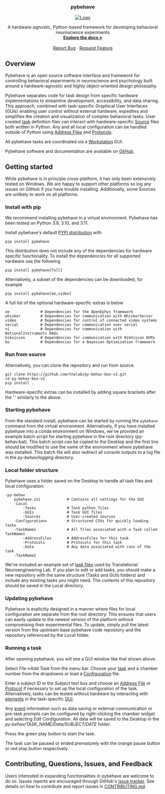 <h3 align="center">pybehave</h3>

<div align="center">
<a href="https://github.com/tne-lab/py-behav-box-v2">
    <img src="docs/img/full_gui.jpg" alt="Logo">
  </a>
</div>

<p align="center">
A hardware-agnostic, Python-based framework for developing behavioral neuroscience experiments
<br />
<a href="https://py-behav-box-v2.readthedocs.io/en/latest/"><strong>Explore the docs »</strong></a>
<br />
<br />
<a href="https://github.com/tne-lab/py-behav-box-v2/issues">Report Bug</a>
·
<a href="https://github.com/tne-lab/py-behav-box-v2/issues">Request Feature</a>
</p>

## Overview

Pybehave is an open source software interface and framework for controlling behavioral experiments in neuroscience and psychology
built around a hardware-agnostic and highly object-oriented design philosophy.

Pybehave separates code for task design from specific hardware implementations to streamline development, accessibility, and
data sharing. This approach, combined with task-specific Graphical User Interfaces (GUIs) enabling user control
without external hardware, expedites and simplifies the creation and visualization of complex behavioral tasks.
User created [task](docs/tasks.md) definition files can interact with hardware-specific [Source](docs/sources.md) files both written in Python. Any and all local
configuration can be handled outside of Python using [Address Files](docs/protocols_addressfiles.md#addressfiles) and [Protocols](docs/protocols_addressfiles.md#protocols).

All pybehave tasks are coordinated via a [Workstation](docs/workstation.md) GUI.

Pybehave software and documentation are available on [GitHub](https://github.com/tne-lab/py-behav-box-v2).

## Getting started

While pybehave is in principle cross-platform, it has only been extensively tested on Windows. We are happy to support 
other platforms so log any issues on GitHub if you have trouble installing. Additionally, some Sources are unlikely to work
on all platforms.

### Install with pip

We recommend installing pybehave in a virtual environment. Pybehave has been tested on Python 3.9, 3.10, and 3.11.

Install pybehave's default [PYPI distribution](https://pypi.org/project/pybehave/) with

    pip install pybehave

This distribution does not include any of the dependencies for hardware specific functionality. To install the dependencies
for all supported hardware use the following

    pip install pybehave[full]

Alternatively, a subset of the dependencies can be downloaded, for example

    pip install pybehave[oe,video]

A full list of the optional hardware-specific extras is below

    oe              # Dependencies for the OpenEphys framework
    whisker         # Dependencies for communication with WhiskerServer
    video           # Dependencies for control of connected video systems
    serial          # Dependencies for communication over serial
    ni              # Dependencies for communication with NationalInstruments DAQs
    hikvision       # Dependencies for communication with HikVision DVRs
    bo              # Dependencies for a Bayesian Optimization framework

### Run from source

Alternatively, you can clone the repository and run from source.

    git clone https://github.com/tnelab/py-behav-box-v2.git
    cd py-behav-box-v2
    pip install .

Hardware-specific extras can be installed by adding square brackets after the '.' similarly to the above.

### Starting pybehave

From the standard install, pybehave can be started by running the `pybehave` command from the virtual environment. Alternatively,
if you have installed pybehave into a conda environment on Windows, we've provided an example batch script for starting pybehave in the root 
directory (py-behav.bat). This batch script can be copied to the Desktop and the first line should be modified to use the name
of the environment where pybehave was installed. This batch file will also redirect all console outputs to a log file in the
*py-behav/logging* directory.

### Local folder structure

Pybehave uses a folder saved on the Desktop to handle all task files and local configuration:

    -py-behav
        pybehave.ini            # Contains all settings for the GUI
        -Local
            -Tasks              # Task python files
            -GUIs               # Task GUI files
            -Sources            # User-created sources
        -Configurations         # Structured CSVs for quickly loading tasks
        -TaskName1              # All files associated with a Task called TaskName1
            -AddressFiles       # AddressFiles for this task
            -Protocols          # Protocols for this task
            -Data               # Any data associated with runs of the task
        -TaskName2          

We've included an example set of [task files](https://github.com/tne-lab/example-tasks) used by Translational Neuroengineering Lab. 
If you plan to edit or add tasks, you should make a new repository with the same structure (Tasks and GUIs folders) and 
include any existing tasks you might need. The contents of this repository should be saved in the Local directory.

### Updating pybehave

Pybehave is explicitly designed in a manner where files for local configuration are separate from the root directory. This
ensures that users can easily update to the newest version of the platform without compromising their experimental files. 
To update, simply pull the latest version from the upstream base pybehave code repository and the repository referenced by
the *Local* folder.

### Running a task

After opening pybehave, you will see a GUI window like that shown above.

Select *File->Add Task* from the menu bar. Choose your [task](docs/tasks.md) and a chamber number from the dropdowns or load a [Configuration](docs/workstation.md#configurations) file.

Enter a subject ID in the *Subject* text box and choose an [Address File](docs/protocols_addressfiles.md#addressfiles) or [Protocol](docs/protocols_addressfiles.md#protocols) if necessary to set up the local configuration of the task.
Alternatively, tasks can be tested without hardware by interacting with [elements](docs/guis.md#elements) in the task-specific [GUI](docs/guis.md).

Any [event](docs/events.md) information such as data saving or external communication or pre-task prompts can be configured by right-clicking the chamber widget
and selecting *Edit Configuration*. All data will be saved to the Desktop in the *py-behav/TASK_NAME/Data/SUBJECT/DATE* folder.

Press the green play button to start the task.

The task can be paused or ended prematurely with the orange pause button or red stop button respectively.

## Contributing, Questions, Issues, and Feedback

Users interested in expanding functionalities in pybehave are welcome to do so. Issues reports are encouraged through GitHub's [issue tracker](https://github.com/tne-lab/py-behav-box-v2/issues). 
See details on how to contribute and report issues in [CONTRIBUTING.md](CONTRIBUTING.md).
